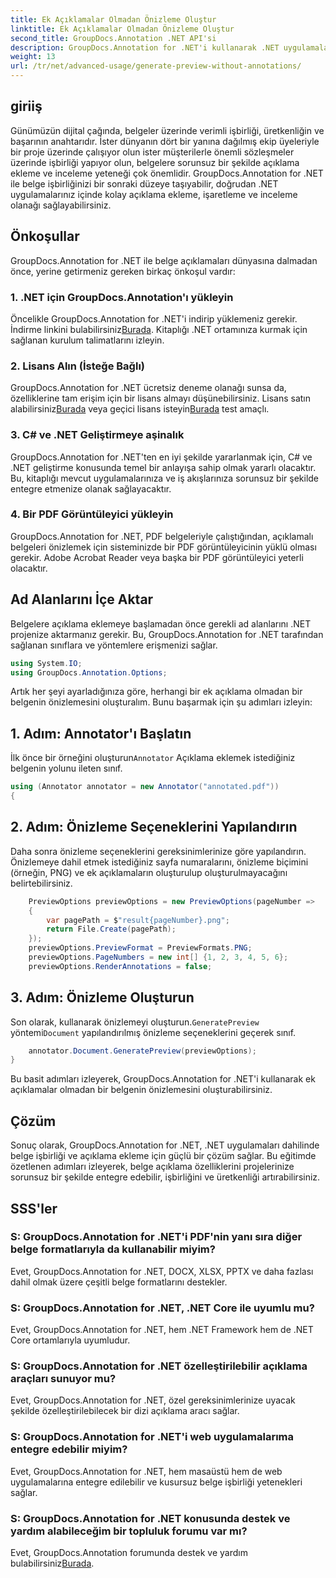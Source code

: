 ```yaml
---
title: Ek Açıklamalar Olmadan Önizleme Oluştur
linktitle: Ek Açıklamalar Olmadan Önizleme Oluştur
second_title: GroupDocs.Annotation .NET API'si
description: GroupDocs.Annotation for .NET'i kullanarak .NET uygulamaları içindeki belge işbirliğini ve açıklamaları geliştirin. Bu güçlü kitaplıkla belgelere kolayca açıklama ekleyin, işaretleyin ve inceleyin.
weight: 13
url: /tr/net/advanced-usage/generate-preview-without-annotations/
---
```

## giriiş
Günümüzün dijital çağında, belgeler üzerinde verimli işbirliği, üretkenliğin ve başarının anahtarıdır. İster dünyanın dört bir yanına dağılmış ekip üyeleriyle bir proje üzerinde çalışıyor olun ister müşterilerle önemli sözleşmeler üzerinde işbirliği yapıyor olun, belgelere sorunsuz bir şekilde açıklama ekleme ve inceleme yeteneği çok önemlidir. GroupDocs.Annotation for .NET ile belge işbirliğinizi bir sonraki düzeye taşıyabilir, doğrudan .NET uygulamalarınız içinde kolay açıklama ekleme, işaretleme ve inceleme olanağı sağlayabilirsiniz.
## Önkoşullar
GroupDocs.Annotation for .NET ile belge açıklamaları dünyasına dalmadan önce, yerine getirmeniz gereken birkaç önkoşul vardır:
### 1. .NET için GroupDocs.Annotation'ı yükleyin
 Öncelikle GroupDocs.Annotation for .NET'i indirip yüklemeniz gerekir. İndirme linkini bulabilirsiniz[Burada](https://releases.groupdocs.com/annotation/net/). Kitaplığı .NET ortamınıza kurmak için sağlanan kurulum talimatlarını izleyin.
### 2. Lisans Alın (İsteğe Bağlı)
GroupDocs.Annotation for .NET ücretsiz deneme olanağı sunsa da, özelliklerine tam erişim için bir lisans almayı düşünebilirsiniz. Lisans satın alabilirsiniz[Burada](https://purchase.groupdocs.com/buy) veya geçici lisans isteyin[Burada](https://purchase.groupdocs.com/temporary-license/) test amaçlı.
### 3. C# ve .NET Geliştirmeye aşinalık
GroupDocs.Annotation for .NET'ten en iyi şekilde yararlanmak için, C# ve .NET geliştirme konusunda temel bir anlayışa sahip olmak yararlı olacaktır. Bu, kitaplığı mevcut uygulamalarınıza ve iş akışlarınıza sorunsuz bir şekilde entegre etmenize olanak sağlayacaktır.
### 4. Bir PDF Görüntüleyici yükleyin
GroupDocs.Annotation for .NET, PDF belgeleriyle çalıştığından, açıklamalı belgeleri önizlemek için sisteminizde bir PDF görüntüleyicinin yüklü olması gerekir. Adobe Acrobat Reader veya başka bir PDF görüntüleyici yeterli olacaktır.

## Ad Alanlarını İçe Aktar
Belgelere açıklama eklemeye başlamadan önce gerekli ad alanlarını .NET projenize aktarmanız gerekir. Bu, GroupDocs.Annotation for .NET tarafından sağlanan sınıflara ve yöntemlere erişmenizi sağlar.

```csharp
using System.IO;
using GroupDocs.Annotation.Options;
```

Artık her şeyi ayarladığınıza göre, herhangi bir ek açıklama olmadan bir belgenin önizlemesini oluşturalım. Bunu başarmak için şu adımları izleyin:
## 1. Adım: Annotator'ı Başlatın
 İlk önce bir örneğini oluşturun`Annotator` Açıklama eklemek istediğiniz belgenin yolunu ileten sınıf.
```csharp
using (Annotator annotator = new Annotator("annotated.pdf"))
{
```
## 2. Adım: Önizleme Seçeneklerini Yapılandırın
Daha sonra önizleme seçeneklerini gereksinimlerinize göre yapılandırın. Önizlemeye dahil etmek istediğiniz sayfa numaralarını, önizleme biçimini (örneğin, PNG) ve ek açıklamaların oluşturulup oluşturulmayacağını belirtebilirsiniz.
```csharp
    PreviewOptions previewOptions = new PreviewOptions(pageNumber =>
    {
        var pagePath = $"result{pageNumber}.png";
        return File.Create(pagePath);
    });
    previewOptions.PreviewFormat = PreviewFormats.PNG;
    previewOptions.PageNumbers = new int[] {1, 2, 3, 4, 5, 6};
    previewOptions.RenderAnnotations = false;
```
## 3. Adım: Önizleme Oluşturun
 Son olarak, kullanarak önizlemeyi oluşturun.`GeneratePreview` yöntemi`Document` yapılandırılmış önizleme seçeneklerini geçerek sınıf.
```csharp
    annotator.Document.GeneratePreview(previewOptions);
}
```
Bu basit adımları izleyerek, GroupDocs.Annotation for .NET'i kullanarak ek açıklamalar olmadan bir belgenin önizlemesini oluşturabilirsiniz.

## Çözüm
Sonuç olarak, GroupDocs.Annotation for .NET, .NET uygulamaları dahilinde belge işbirliği ve açıklama ekleme için güçlü bir çözüm sağlar. Bu eğitimde özetlenen adımları izleyerek, belge açıklama özelliklerini projelerinize sorunsuz bir şekilde entegre edebilir, işbirliğini ve üretkenliği artırabilirsiniz.
## SSS'ler
### S: GroupDocs.Annotation for .NET'i PDF'nin yanı sıra diğer belge formatlarıyla da kullanabilir miyim?
Evet, GroupDocs.Annotation for .NET, DOCX, XLSX, PPTX ve daha fazlası dahil olmak üzere çeşitli belge formatlarını destekler.
### S: GroupDocs.Annotation for .NET, .NET Core ile uyumlu mu?
Evet, GroupDocs.Annotation for .NET, hem .NET Framework hem de .NET Core ortamlarıyla uyumludur.
### S: GroupDocs.Annotation for .NET özelleştirilebilir açıklama araçları sunuyor mu?
Evet, GroupDocs.Annotation for .NET, özel gereksinimlerinize uyacak şekilde özelleştirilebilecek bir dizi açıklama aracı sağlar.
### S: GroupDocs.Annotation for .NET'i web uygulamalarıma entegre edebilir miyim?
Evet, GroupDocs.Annotation for .NET, hem masaüstü hem de web uygulamalarına entegre edilebilir ve kusursuz belge işbirliği yetenekleri sağlar.
### S: GroupDocs.Annotation for .NET konusunda destek ve yardım alabileceğim bir topluluk forumu var mı?
 Evet, GroupDocs.Annotation forumunda destek ve yardım bulabilirsiniz[Burada](https://forum.groupdocs.com/c/annotation/10).
